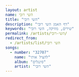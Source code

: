 ```yaml
---
layout: artist
name: השי רובי
title: "השי רובי"
description: "דף האמן השי רובי"
keywords: "שירים, מוזיקה, השי רובי"
permalink: /artists/השי-רובי/
redirect_from:
  - /artists/list/השי רובי
songs:
  - number: "32707"
    name: "להציל אותי"
    album: "סינגלים"
    artist: "השי רובי"
---
```

